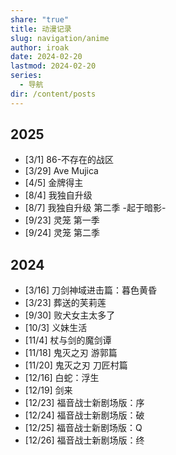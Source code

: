 ```yaml
---
share: "true"
title: 动漫记录
slug: navigation/anime
author: iroak
date: 2024-02-20
lastmod: 2024-02-20
series:
  - 导航
dir: /content/posts
---
```

## 2025
* [3/1]  86-不存在的战区
* [3/29]  Ave Mujica
* [4/5]  金牌得主
* [8/4]  我独自升级
* [8/7]  我独自升级 第二季 -起于暗影-
* [9/23]  灵笼 第一季
* [9/24]  灵笼 第二季
## 2024
* [3/16]  刀剑神域进击篇：暮色黄昏
* [3/23]  葬送的芙莉莲
* [9/30]  败犬女主太多了
* [10/3]  义妹生活
* [11/4]   杖与剑的魔剑谭
* [11/18]  鬼灭之刃 游郭篇
* [11/20]  鬼灭之刃 刀匠村篇
* [12/16]  白蛇：浮生
* [12/19]  剑来
* [12/23]  福音战士新剧场版：序
* [12/24]  福音战士新剧场版：破
* [12/25]  福音战士新剧场版：Q
* [12/26]  福音战士新剧场版：终